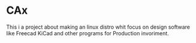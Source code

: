 # CAx
This i a project about making an linux distro whit focus on design software like Freecad KiCad and other programs for Production invoriment.

